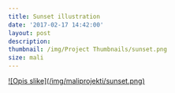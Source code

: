 ```yaml
---
title: Sunset illustration
date: '2017-02-17 14:42:00'
layout: post
description:
thumbnail: /img/Project Thumbnails/sunset.png
size: mali
---
```


<a href="/img/maliprojekti/sunset.png" class="fluidbox">
![Opis slike](/img/maliprojekti/sunset.png)
</a>
